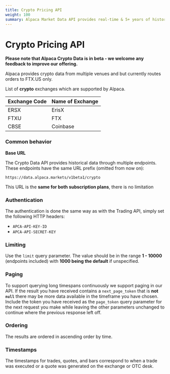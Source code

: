 ```yaml
---
title: Crypto Pricing API
weight: 100
summary: Alpaca Market Data API provides real-time & 5+ years of historical cryptocurrency pricing data.
---
```


# Crypto Pricing API

**Please note that Alpaca Crypto Data is in beta - we welcome any feedback to improve our offering.**

Alpaca provides crypto data from multiple venues and but currently routes orders to FTX.US only.

List of **crypto** exchanges which are supported by Alpaca.

| Exchange Code | Name of Exchange      |
|---------------|-----------------------|
| ERSX          | ErisX                 |
| FTXU          | FTX                   |
| CBSE          | Coinbase              |

### Common behavior
**Base URL**

The Crypto Data API provides historical data through multiple endpoints. These endpoints have the same URL prefix (omitted from now on):

```
https://data.alpaca.markets/v1beta1/crypto
```

This URL is the **same for both subscription plans**, there is no limitation

### **Authentication**

The authentication is done the same way as with the Trading API, simply set the following HTTP headers:

- `APCA-API-KEY-ID`
- `APCA-API-SECRET-KEY`

### **Limiting**

Use the `limit` query parameter. The value should be in the range **1 - 10000** (endpoints included) with **1000 being the default** if unspecified.

### **Paging**

To support querying long timespans continuously we support paging in our API. If the result you have received contains a `next_page_token` that is **not `null`** there may be more data available in the timeframe you have chosen. Include the token you have received as the `page_token` query parameter for the next request you make while leaving the other parameters unchanged to continue where the previous response left off.

### **Ordering**

The results are ordered in ascending order by time.

### **Timestamps**

The timestamps for trades, quotes, and bars correspond to when a trade was executed or a quote was generated on the exchange or OTC desk.
